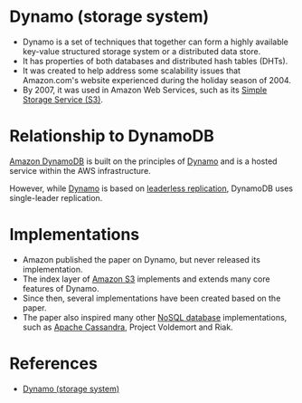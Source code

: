 # Dynamo (storage system)
- Dynamo is a set of techniques that together can form a highly available key-value structured storage system or a distributed data store. 
- It has properties of both databases and distributed hash tables (DHTs). 
- It was created to help address some scalability issues that Amazon.com's website experienced during the holiday season of 2004.
- By 2007, it was used in Amazon Web Services, such as its [Simple Storage Service (S3)](../../../2_AWSComponents/7_StorageServices/3_ObjectStorageS3/Readme.md).

# Relationship to DynamoDB
[Amazon DynamoDB](../../../2_AWSComponents/6_DatabaseServices/AmazonDynamoDB/Readme.md) is built on the principles of [Dynamo]() and is a hosted service within the AWS infrastructure.

However, while [Dynamo](https://en.wikipedia.org/wiki/Dynamo_(storage_system)) is based on [leaderless replication](../1_Glossaries/Replication&Consistency/Replication.md), DynamoDB uses single-leader replication.

# Implementations
- Amazon published the paper on Dynamo, but never released its implementation. 
- The index layer of [Amazon S3](../../../2_AWSComponents/7_StorageServices/3_ObjectStorageS3/Readme.md) implements and extends many core features of Dynamo. 
- Since then, several implementations have been created based on the paper. 
- The paper also inspired many other [NoSQL database](Readme.md) implementations, such as [Apache Cassandra](ApacheCasandra.md), Project Voldemort and Riak.

# References
- [Dynamo (storage system)](https://en.wikipedia.org/wiki/Dynamo_(storage_system))
